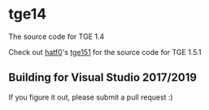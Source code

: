 # tge14

The source code for TGE 1.4

Check out [hatf0](https://github.com/hatf0)'s [tge151](https://github.com/hatf0/tge151) for the source code for TGE 1.5.1


## Building for Visual Studio 2017/2019

If you figure it out, please submit a pull request :)
